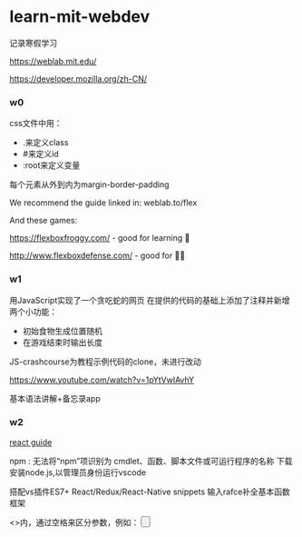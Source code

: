 # learn-mit-webdev
记录寒假学习

https://weblab.mit.edu/

https://developer.mozilla.org/zh-CN/


### w0
css文件中用：
- .来定义class
- #来定义id
- :root来定义变量

每个元素从外到内为margin-border-padding

We recommend the guide linked in: weblab.to/flex 

And these games:

https://flexboxfroggy.com/ - good for learning 🐸

http://www.flexboxdefense.com/ - good for 💪🏼


### w1
用JavaScript实现了一个贪吃蛇的网页
在提供的代码的基础上添加了注释并新增两个小功能：
- 初始食物生成位置随机
- 在游戏结束时输出长度

JS-crashcourse为教程示例代码的clone，未进行改动

https://www.youtube.com/watch?v=1pYtVwIAvhY

基本语法讲解+备忘录app



### w2
[react guide](http://weblab.to/react-guide-1)


npm : 无法将“npm”项识别为 cmdlet、函数、脚本文件或可运行程序的名称
下载安装node.js,以管理员身份运行vscode

搭配vs插件ES7+ React/Redux/React-Native snippets
输入rafce补全基本函数框架

<>内，通过空格来区分参数，例如：
<Button color='black' text='Add'/>
